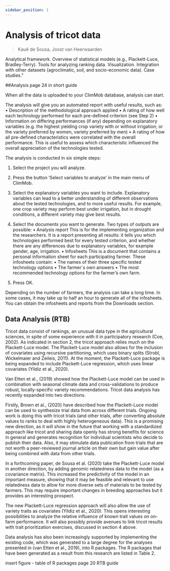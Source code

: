 ```yaml
---
sidebar_position: 1
---
```


# Analysis of tricot data 

> Kauê de Sousa, Joost van Heerwaarden

Analytical framework. Overview of statistical models (e.g., Plackett-Luce, Bradley-Terry). Tools for analyzing ranking data. Visualization. Integration with other datasets (agroclimatic, soil, and socio-economic data). Case studies."

##Analysis page 24 in short guide

When all the data is uploaded to your ClimMob database, analysis can start.

The analysis will give you an automated report with useful results, such as:
• Description of the methodological approach applied
• A rating of how well each technology performed for each pre-defined criterion (see Step 2)
• Information on differing performances (if any) depending on explanatory variables (e.g. the highest yielding crop variety with or without irrigation; or the variety preferred by women, variety preferred by men)
• A rating of how all pre-defined characteristics were correlated with the overall performance. This is useful to assess which characteristic influenced the overall appreciation of the technologies tested. 

The analysis is conducted in six simple steps:

1. Select the project you will analyze.

2. Press the button ‘Select variables to analyze’ in the main menu of ClimMob. 

3. Select the explanatory variables you want to include. Explanatory variables can lead to a better understanding of different observations about the tested technologies, and to more useful results. For example, one crop variety may perform best under irrigation, but in drought conditions, a different variety may give best results.

4. Select the documents you want to generate. 
Two types of outputs are possible: 
• Analysis report 
This is for the implementing organization and the researchers. It is a report presenting all results: it tells you which technologies performed best for every tested criterion, and whether there are any differences due to explanatory variables, for example gender, age, irrigation.
• Infosheets 
This is a document that contains a personal information sheet for each participating farmer. These infosheets contain: 
• The names of their three specific tested technology options
• The farmer´s own answers
• The most recommended technology options for the farmer’s own farm. 

5. Press OK. 

Depending on the number of farmers, the analysis can take a long time. In some cases, it may take up to half an hour to generate all of the infosheets. You can obtain the infosheets and reports from the Downloads section.

## Data Analysis (RTB)

Tricot data consist of rankings, an unusual data type in the agricultural sciences, in spite of some experience with it in participatory research (Coe, 2002). As indicated in section 2, the tricot approach relies much on the Plackett-Luce model. The Plackett-Luce model also allows for the inclusion of covariates using recursive partitioning, which uses binary splits (Strobl, Wickelmaier and Zeileis, 2011). At the moment, the Plackett-Luce package is being expanded to include Plackett-Luce regression, which uses linear covariates (Yildiz et al., 2020). 

Van Etten et al., (2019) showed how the Plackett-Luce model can be used in combination with seasonal climate data and cross-validations to produce robust, locally-specific variety recommendations. Tricot data analysis has recently expanded into two directions. 

Firstly, Brown et al., (2020) have described how the Plackett-Luce model can be used to synthesize trial data from across different trials. Ongoing work is doing this with tricot trials (and other trials, after converting absolute values to ranks to deal with highly heterogeneous data). This is a promising new direction, as it will show in the future that working with a standardized approach like tricot and sharing data openly has strong benefits for science in general and generates recognition for individual scientists who decide to publish their data. Also, it may stimulate data publication from trials that are not worth a peer-reviewed journal article on their own but gain value after being combined with data from other trials.  

In a forthcoming paper, de Sousa et al. (2020) take the Plackett-Luce model in another direction, by adding genomic relatedness data to the model (as a covariance matrix). This increased the predictivity of the model in an important measure, showing that it may be feasible and relevant to use relatedness data to allow for more diverse sets of materials to be tested by farmers. This may require important changes in breeding approaches but it provides an interesting prospect. 

The new Plackett-Luce regression approach will also allow the use of variety traits as covariates (Yildiz et al., 2020). This opens interesting possibilities to analyze the relative influence of known trait values on on-farm performance. It will also possibly provide avenues to link tricot results with trait prioritization exercises, discussed in section 4 above. 

Data analysis has also been increasingly supported by implementing the existing code, which was generated to a large degree for the analyses presented in (van Etten et al., 2019), into R packages. The R packages that have been generated as a result from this research are listed in Table 2. 

insert figure - table of R packages page 20 RTB guide